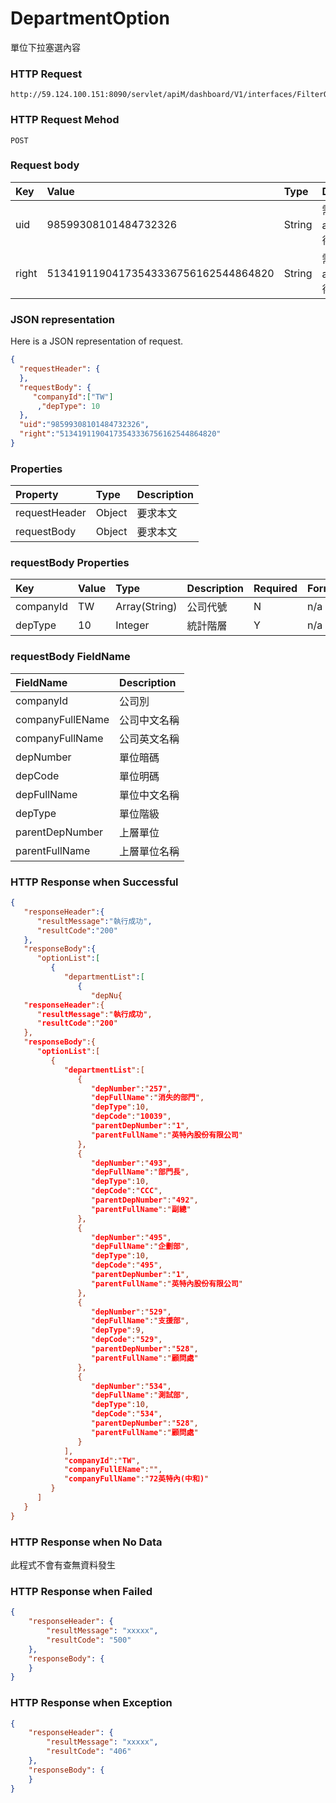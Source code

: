 # DepartmentOption
單位下拉塞選內容

### HTTP Request
```
http://59.124.100.151:8090/servlet/apiM/dashboard/V1/interfaces/FilterOption/DepartmentOption
```

### HTTP Request Mehod
```
POST
```

### Request body
| Key | Value | Type | Description |
|:----------|:-------------|:-----|:------------|
| uid | 98599308101484732326 | String | 需透過apiLogin取得
| right | 51341911904173543336756162544864820 | String | 需透過apiLogin取得 |

### JSON representation

Here is a JSON representation of request.
```json
{
  "requestHeader": {
  },
  "requestBody": {
     "companyId":["TW"]
      ,"depType": 10
  },
  "uid":"98599308101484732326",
  "right":"51341911904173543336756162544864820"
}
```

### Properties
| Property | Type | Description |
|:---------|:-----|:------------|
| requestHeader | Object | 要求本文 |
| requestBody | Object | 要求本文 |

### requestBody Properties
| Key | Value | Type | Description | Required | Format |
|:----------|:-------------|:-----|:------------|:------------|:------------|
| companyId | TW | Array(String) | 公司代號 | N | n/a |
| depType | 10 | Integer | 統計階層 | Y | n/a |

### requestBody FieldName
| FieldName | Description |
|:----------|:-------------|
| companyId | 公司別 |
| companyFullEName | 公司中文名稱 |
| companyFullName | 公司英文名稱 |
| depNumber | 單位暗碼 |
| depCode | 單位明碼 |
| depFullName | 單位中文名稱 |
| depType | 單位階級 |
| parentDepNumber | 上層單位 |
| parentFullName | 上層單位名稱 |

### HTTP Response when Successful
```json
{
   "responseHeader":{
      "resultMessage":"執行成功",
      "resultCode":"200"
   },
   "responseBody":{
      "optionList":[
         {
            "departmentList":[
               {
                  "depNu{
   "responseHeader":{
      "resultMessage":"執行成功",
      "resultCode":"200"
   },
   "responseBody":{
      "optionList":[
         {
            "departmentList":[
               {
                  "depNumber":"257",
                  "depFullName":"消失的部門",
                  "depType":10,
                  "depCode":"10039",
                  "parentDepNumber":"1",
                  "parentFullName":"英特內股份有限公司"
               },
               {
                  "depNumber":"493",
                  "depFullName":"部門長",
                  "depType":10,
                  "depCode":"CCC",
                  "parentDepNumber":"492",
                  "parentFullName":"副總"
               },
               {
                  "depNumber":"495",
                  "depFullName":"企劃部",
                  "depType":10,
                  "depCode":"495",
                  "parentDepNumber":"1",
                  "parentFullName":"英特內股份有限公司"
               },
               {
                  "depNumber":"529",
                  "depFullName":"支援部",
                  "depType":9,
                  "depCode":"529",
                  "parentDepNumber":"528",
                  "parentFullName":"顧問處"
               },
               {
                  "depNumber":"534",
                  "depFullName":"測試部",
                  "depType":10,
                  "depCode":"534",
                  "parentDepNumber":"528",
                  "parentFullName":"顧問處"
               }
            ],
            "companyId":"TW",
            "companyFullEName":"",
            "companyFullName":"72英特內(中和)"
         }
      ]
   }
}
```

### HTTP Response when No Data
此程式不會有查無資料發生

### HTTP Response when Failed
```json
{
    "responseHeader": {
        "resultMessage": "xxxxx",
        "resultCode": "500"
    },
    "responseBody": {
    }
}
```

### HTTP Response when Exception
```json
{
    "responseHeader": {
        "resultMessage": "xxxxx",
        "resultCode": "406"
    },
    "responseBody": {
    }
}
```

